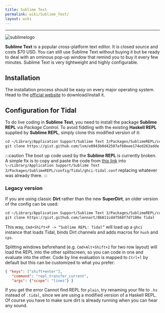 ```yaml
---
title: Sublime Text
permalink: wiki/Sublime_Text/
layout: wiki
---
```

----

![sublimelogo](sublimelogo.png)

**Sublime Text** is a popular cross-platform text editor. It is closed source and costs $70 USD. You can still use Sublime Text without buying it but be ready to deal with an ominous pop-up window that remind you to buy it every few minutes. Sublime Text is very lightweight and highly configurable.

## Installation

The installation process should be easy on every major operating system. Head to the [official website](https://sublimetext.com) to download/install it.

## Configuration for Tidal

To do live coding in **Sublime Text**, you need to install the package **Sublime REPL** via *Package Control*. To avoid fiddling with the existing **Haskell REPL** supplied by **Sublime REPL**, simply clone this modified version of it:

```bash
cd ~/Library/Application Support/Sublime Text 3/Packages/SublimeREPL/config
git clone https://gist.github.com/lvm/e0943b0d42507af60eee174ed263adde Tidal
```
:::caution
The boot up code used by the **Sublime REPL** is currently broken. A simple fix is to copy and paste the code from
[this link](https://github.com/tidalcycles/Tidal/blob/main/BootTidal.hs) into `\~/Library/Application Support/Sublime Text
3/Packages/SublimeREPL/config/Tidal/ghci-tidal.conf` replacing whatever was already there.
:::

### Legacy version

If you are using classic **Dirt** rather than the new **SuperDirt**, an older version of the config can be used:

```bash
cd ~/Library/Application Support/Sublime Text 3/Packages/SublimeREPL/config
git clone https://gist.github.com/lennart/8b811cd4f568f7d7100e Tidal
```

This way, `Cmd+Shift+P -> “Sublime REPL: Tidal”` will load up a `ghci` instance that loads Tidal, binds Dirt channels and adds macros for `hush` and `cps`.

Splitting windows beforehand (e.g. `Cmd+Alt+Shift+2` for two row layout) will load the REPL into the other splitscreen, so you can code in one and evaluate into the other. Code by line evaluation is mapped to `Ctrl+l` by default but this can be customized to what you prefer:
```json
{ "keys": ["shift+enter"],
   "command": "repl_transfer_current",
   "args": {"scope": "lines"} }
```

If you get the error Cannot find REPL for `plain`, try renaming your file to `.hs` instead of `.tidal`, since we are using a modified version of a Haskell REPL.
Of course you have to make sure dirt is already running when you can hear any sound.
